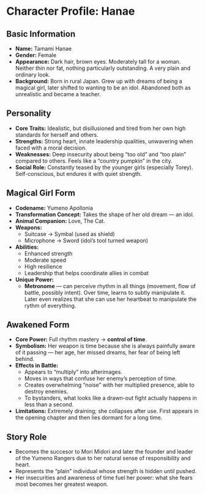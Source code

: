 # Character Profile: Hanae

## Basic Information
- **Name:** Tamami Hanae
- **Gender:** Female
- **Appearance:** Dark hair, brown eyes. Moderately tall for a woman. Neither thin nor fat, nothing particularly outstanding. A very plain and ordinary look.
- **Background:** Born in rural Japan. Grew up with dreams of being a magical girl, later shifted to wanting to be an idol. Abandoned both as unrealistic and became a teacher.

## Personality
- **Core Traits:** Idealistic, but disillusioned and tired from her own high standards for herself and others.  
- **Strengths:** Strong heart, innate leadership qualities, unwavering when faced with a moral decision.  
- **Weaknesses:** Deep insecurity about being “too old” and “too plain” compared to others. Feels like a “country pumpkin” in the city.  
- **Social Role:** Constantly teased by the younger girls (especially Torey). Self-conscious, but endures it with quiet strength.

## Magical Girl Form
- **Codename:** Yumeno Apollonia
- **Transformation Concept:** Takes the shape of her old dream — an idol.
- **Animal Companion:** Love, The Cat.
- **Weapons:**  
  - Suitcase → Symbal (used as shield)  
  - Microphone → Sword (idol’s tool turned weapon)  
- **Abilities:**  
  - Enhanced strength  
  - Moderate speed  
  - High resilience  
  - Leadership that helps coordinate allies in combat  
- **Unique Power:**  
  - **Metronome** — can perceive rhythm in all things (movement, flow of battle,
  possibly intent). Over time, learns to subtly manipulate it. Later even
  realizes that she can use her heartbeat to manipulate the rythm of everything.

## Awakened Form
- **Core Power:** Full rhythm mastery → **control of time**.  
- **Symbolism:** Her weapon is time because she is always painfully aware of it passing — her age, her missed dreams, her fear of being left behind.  
- **Effects in Battle:**  
  - Appears to “multiply” into afterimages.  
  - Moves in ways that confuse her enemy’s perception of time.  
  - Creates overwhelming “noise” with her multiplied presence, able to destroy enemies.  
  - To bystanders, what looks like a drawn-out fight actually happens in less than a second.  
- **Limitations:** Extremely draining; she collapses after use. First appears in the opening chapter and then lies dormant for a long time.  

## Story Role
- Becomes the succesor to Mori Midori and later the founder and leader of the Yumeno Rangers due to her natural sense of responsibility and heart.  
- Represents the “plain” individual whose strength is hidden until pushed.  
- Her insecurities and awareness of time fuel her power: what she fears most
becomes her greatest weapon.